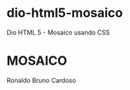 # dio-html5-mosaico
Dio HTML 5 - Mosaico usando CSS

<!DOCTYPE html>
<html lang="pt-br">
<head>
    <meta charset="UTF-8" />
    <meta name="viewport" content="width=device-width, initial-scale=1.0" />
    <link rel="stylesheet" href="style.css" />
    <title>Html 5 Dio - Mosaico</title>
</head>
<body>
    <h1>MOSAICO</h1>
    <P>Ronaldo Bruno Cardoso</P>
   <div class="card1"></div>  
   <div class="card2"></div> 
   <div class="card3"></div> 
   <div class="card4"></div> 
   <div class="card5"></div> 
   <div class="card6"></div>  
   <!--Pronjeto de estudos em html 5--> 
  <!-- CSS 
body{
    background-color: #0d1b2a; 
    color: rgb(255, 255, 255); 
    font-family:sans-serif ; 
    font-size: 16px; 
    text-align: center;    
    display:block;
} 
.card1{
    border: solid 1px rgb(84, 152, 1);
    width: 150px;
    height: 150px;
    position: absolute;
    left: 40%;
    top: 40%;
    z-index: 6;
    background-color: #457b9d; 
}
.card2{
    border: solid 1px rgb(8, 149, 116);
    width: 110px;
    height: 110px;
    position: absolute;
    left: 35%;
    top: 35%;
    z-index: 2;
    background-color: #f1faee;
}
.card3{
    border: solid 1px rgb(8, 149, 116);
    width: 135px;
    height: 135px;
    position: absolute;
    left: 45%;
    top: 52%;
    z-index: 3;
    background-color: #e63946;
}
.card4{
    border: solid 1px rgb(8, 149, 116);
    width: 80px;
    height: 80px;
    position: absolute;
    left: 51%;
    top: 39.5%;
    z-index: 4;
    background-color: rgb(92, 239, 24);
}
.card5{
    
    border: solid 1px rgb(8, 149, 116);
    width: 3px;
    height: 285px;
    position: absolute;
    left: 58%;
    top:33%;
    z-index: 5;
    background-color: #e9ff70;   
<!--}
.card6{    
    border: solid 1px rgb(8, 149, 116);
    width: 75px;
    height: 75px;
    position: absolute;
    left: 38%;
    top: 59%;
    z-index: 5;
    background-color: #e9ff70;   
} 
h1{   
    z-index: 1;
    text-align: center;
    margin-top: 12.8%;    
    font-size: 22px;
    }
p{  
    z-index: 1;
    text-align: center;
    margin-top: 15.8%;    
    font-size: 22px; 
}-->

</body>
</html>
